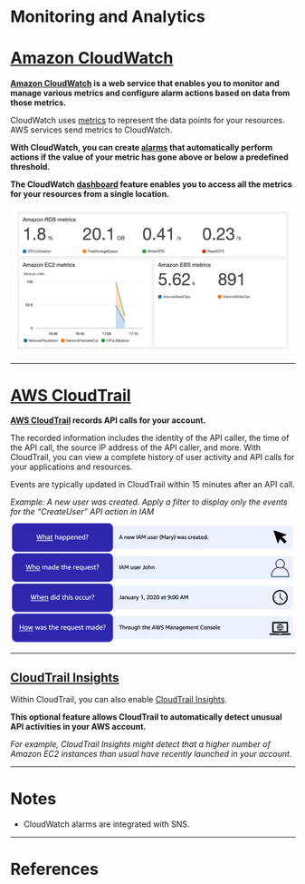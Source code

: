 # Monitoring and Analytics

# [Amazon CloudWatch](#amazon-cloudwatch)

**[Amazon CloudWatch](https://aws.amazon.com/cloudwatch/) is a web service that enables you to monitor and manage various metrics and configure alarm actions based on data from those metrics.**

CloudWatch uses [metrics](https://docs.aws.amazon.com/AmazonCloudWatch/latest/monitoring/working_with_metrics.html) to represent the data points for your resources. AWS services send metrics to CloudWatch. 

**With CloudWatch, you can create [alarms](https://docs.aws.amazon.com/AmazonCloudWatch/latest/monitoring/AlarmThatSendsEmail.html) that automatically perform actions if the value of your metric has gone above or below a predefined threshold.** 

**The CloudWatch [dashboard](https://docs.aws.amazon.com/AmazonCloudWatch/latest/monitoring/CloudWatch_Dashboards.html) feature enables you to access all the metrics for your resources from a single location.**

![example](images/cloudwatch_dashboard.png "Amazon CloudWatch Dashboard")

---

# [AWS CloudTrail](#aws-cloudtrail)

**[AWS CloudTrail](https://aws.amazon.com/cloudtrail/) records API calls for your account.** 

The recorded information includes the identity of the API caller, the time of the API call, the source IP address of the API caller, and more. With CloudTrail, you can view a complete history of user activity and API calls for your applications and resources. 

Events are typically updated in CloudTrail within 15 minutes after an API call. 

*Example: A new user was created. Apply a filter to display only the events for the “CreateUser” API action in IAM*
![example](images/cloudtrail_example.png "AWS CloudTrail Event Example")

---

## [CloudTrail Insights](#cloudtrail-insights)

Within CloudTrail, you can also enable [CloudTrail Insights](https://docs.aws.amazon.com/awscloudtrail/latest/userguide/logging-insights-events-with-cloudtrail.html). 

**This optional feature allows CloudTrail to automatically detect unusual API activities in your AWS account.** 

*For example, CloudTrail Insights might detect that a higher number of Amazon EC2 instances than usual have recently launched in your account.*

---

# Notes

- CloudWatch alarms are integrated with SNS.

---

# References